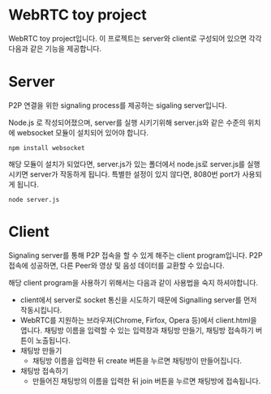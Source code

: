 WebRTC toy project
=============

WebRTC toy project입니다.
이 프로젝트는 server와 client로 구성되어 있으면 각각 다음과 같은 기능을 제공합니다.

# Server
P2P 연결을 위한 signaling process를 제공하는 sigaling server입니다.

Node.js 로 작성되어졌으며, server를 실행 시키기위해 server.js와 같은 수준의 위치에 websocket 모듈이 설치되어 있어야 합니다.
<pre><code>npm install websocket</code></pre>

해당 모듈이 설치가 되었다면, server.js가 있는 폴더에서 node.js로 server.js를 실행시키면 server가 작동하게 됩니다.
특별한 설정이 있지 않다면, 8080번 port가 사용되게 됩니다.

<pre><code>node server.js</code></pre>

# Client
Signaling server를 통해 P2P 접속을 할 수 있게 해주는 client program입니다. P2P 접속에 성공하면,
다른 Peer와 영상 및 음성 데이터를 교환할 수 있습니다.

해당 client program을 사용하기 위해서는 다음과 같이 사용법을 숙지 하셔야합니다.
* client에서 server로 socket 통신을 시도하기 때문에  Signalling server를 먼저 작동시킵니다.
* WebRTC를 지원하는 브라우져(Chrome, Firfox, Opera 등)에서 client.html을 엽니다. 채팅방 이름을 입력할 수 있는 입력창과 채팅방 만들기, 채팅방 접속하기 버튼이 노출됩니다.
* 채팅방 만들기
    - 채팅방 이름을 입력한 뒤 create 버튼을 누르면 채팅방이 만들어집니다.
* 채팅방 접속하기
    - 만들어진 채팅방의 이름을 입력한 뒤 join 버튼을 누르면 채팅방에 접속됩니다.
